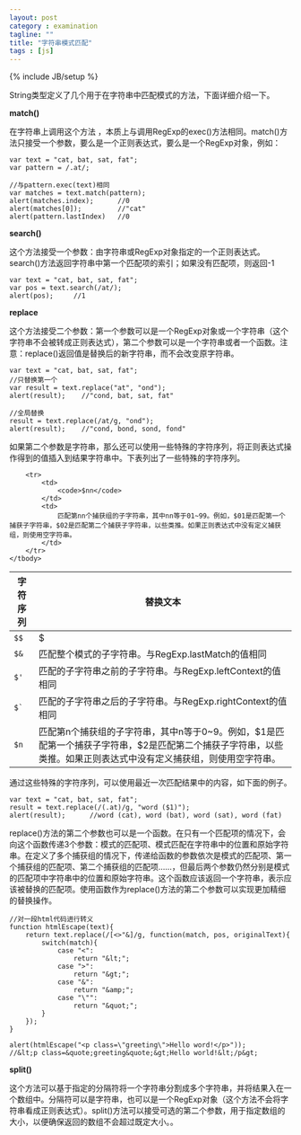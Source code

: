 ```yaml
---
layout: post
category : examination
tagline: ""
title: "字符串模式匹配"
tags : [js]
---
```

{% include JB/setup %}

String类型定义了几个用于在字符串中匹配模式的方法，下面详细介绍一下。

**match()**

在字符串上调用这个方法 ，本质上与调用RegExp的exec()方法相同。match()方法只接受一个参数，要么是一个正则表达式，要么是一个RegExp对象，例如：

	var text = "cat, bat, sat, fat";
	var pattern = /.at/;

	//与pattern.exec(text)相同
	var matches = text.match(pattern);
	alert(matches.index);      //0
	alert(matches[0]);         //"cat"
	alert(pattern.lastIndex)   //0

**search()**

这个方法接受一个参数：由字符串或RegExp对象指定的一个正则表达式。search()方法返回字符串中第一个匹配项的索引；如果没有匹配项，则返回-1

	var text = "cat, bat, sat, fat";
	var pos = text.search(/at/);
	alert(pos);     //1

**replace**

这个方法接受二个参数：第一个参数可以是一个RegExp对象或一个字符串（这个字符串不会被转成正则表达式），第二个参数可以是一个字符串或者一个函数。注意：replace()返回值是替换后的新字符串，而不会改变原字符串。

	var text = "cat, bat, sat, fat";
	//只替换第一个
	var result = text.replace("at", "ond");
	alert(result);    //"cond, bat, sat, fat"

	//全局替换
	result = text.replace(/at/g, "ond");
	alert(result);    //"cond, bond, sond, fond"

如果第二个参数是字符串，那么还可以使用一些特殊的字符序列，将正则表达式操作得到的值插入到结果字符串中。下表列出了一些特殊的字符序列。

<table class="table">
	<colgroup>
		<col class="span2"></col>
		<col class="span6"></col>
	</colgroup>
	<thead>
		<tr>
			<th>字符序列</th>
			<th>替换文本</th>
		</tr>
	</thead>
	<tbody>
		<tr>
			<td>
				<code>$$</code>
			</td>
			<td>
				$
			</td>
		</tr>
		<tr>
			<td>
				<code>$&</code>
			</td>
			<td>
				匹配整个模式的子字符串。与RegExp.lastMatch的值相同
			</td>
		</tr>
		<tr>
			<td>
				<code>$'</code>
			</td>
			<td>
				匹配的子字符串之前的子字符串。与RegExp.leftContext的值相同
			</td>
		</tr>
		<tr>
			<td>
				<code>$`</code>
			</td>
			<td>
				匹配的子字符串之后的子字符串。与RegExp.rightContext的值相同
			</td>
		</tr>
		<tr>
			<td>
				<code>$n</code>
			</td>
			<td>
				匹配第n个捕获组的子字符串，其中n等于0~9。例如，$1是匹配第一个捕获子字符串，$2是匹配第二个捕获子字符串，以些类推。如果正则表达式中没有定义捕获组，则使用空字符串。
			</td>
		</tr>

		<tr>
			<td>
				<code>$nn</code>
			</td>
			<td>
				匹配第nn个捕获组的子字符串，其中nn等于01~99。例如，$01是匹配第一个捕获子字符串，$02是匹配第二个捕获子字符串，以些类推。如果正则表达式中没有定义捕获组，则使用空字符串。
			</td>
		</tr>
	</tbody>
</table>

通过这些特殊的字符序列，可以使用最近一次匹配结果中的内容，如下面的例子。

	var text = "cat, bat, sat, fat";
	result = text.replace(/(.at)/g, "word ($1)");
	alert(result);      //word (cat), word (bat), word (sat), word (fat)

replace()方法的第二个参数也可以是一个函数。在只有一个匹配项的情况下，会向这个函数传递3个参数：模式的匹配项、模式匹配在字符串中的位置和原始字符串。在定义了多个捕获组的情况下，传递给函数的参数依次是模式的匹配项、第一个捕获组的匹配项、第二个捕获组的匹配项……，但最后两个参数仍然分别是模式的匹配项中字符串中的位置和原始字符串。这个函数应该返回一个字符串，表示应该被替换的匹配项。使用函数作为replace()方法的第二个参数可以实现更加精细的替换操作。

	//对一段html代码进行转义
	function htmlEscape(text){
		return text.replace(/[<>"&]/g, function(match, pos, originalText){
			switch(match){
				case "<":
					return "&lt;";
				case ">":
					return "&gt;";
				case "&":
					return "&amp;";
				case "\"":
					return "&quot;";
			}
		});
	}

	alert(htmlEscape("<p class=\"greeting\">Hello word!</p>"));
	//&lt;p class=&quote;greeting&quote;&gt;Hello world!&lt;/p&gt;

**split()**

这个方法可以基于指定的分隔符将一个字符串分割成多个字符串，并将结果入在一个数组中。分隔符可以是字符串，也可以是一个RegExp对象（这个方法不会将字符串看成正则表达式）。split()方法可以接受可选的第二个参数，用于指定数组的大小，以便确保返回的数组不会超过既定大小。。